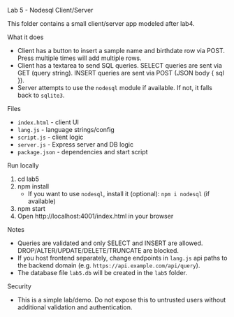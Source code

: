 Lab 5 - Nodesql Client/Server

This folder contains a small client/server app modeled after lab4.

What it does
- Client has a button to insert a sample name and birthdate row via POST. Press multiple times will add multiple rows.
- Client has a textarea to send SQL queries. SELECT queries are sent via GET (query string). INSERT queries are sent via POST (JSON body { sql }).
- Server attempts to use the `nodesql` module if available. If not, it falls back to `sqlite3`.

Files
- `index.html` - client UI
- `lang.js` - language strings/config
- `script.js` - client logic
- `server.js` - Express server and DB logic
- `package.json` - dependencies and start script

Run locally
1. cd lab5
2. npm install
   - If you want to use `nodesql`, install it (optional): `npm i nodesql` (if available)
3. npm start
4. Open http://localhost:4001/index.html in your browser

Notes
- Queries are validated and only SELECT and INSERT are allowed. DROP/ALTER/UPDATE/DELETE/TRUNCATE are blocked.
- If you host frontend separately, change endpoints in `lang.js` api paths to the backend domain (e.g. `https://api.example.com/api/query`).
- The database file `lab5.db` will be created in the `lab5` folder.

Security
- This is a simple lab/demo. Do not expose this to untrusted users without additional validation and authentication.
